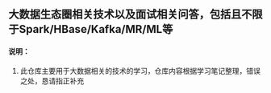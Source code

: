 ## 大数据生态圈相关技术以及面试相关问答，包括且不限于Spark/HBase/Kafka/MR/ML等







#### 说明：

1. 此仓库主要用于大数据相关的技术的学习，仓库内容根据学习笔记整理，错误之处，恳请指正补充









































































